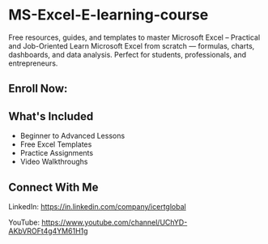 # MS-Excel-E-learning-course
Free resources, guides, and templates to master Microsoft Excel – Practical and Job-Oriented
Learn Microsoft Excel from scratch — formulas, charts, dashboards, and data analysis. Perfect for students, professionals, and entrepreneurs.

## Enroll Now:

## What's Included
- Beginner to Advanced Lessons
- Free Excel Templates
- Practice Assignments
- Video Walkthroughs

## Connect With Me
LinkedIn: https://in.linkedin.com/company/icertglobal

YouTube: https://www.youtube.com/channel/UChYD-AKbVROFt4g4YM61H1g
